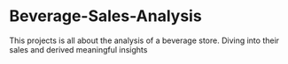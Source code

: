 # Beverage-Sales-Analysis
This projects is all about the analysis of a beverage store. Diving into their sales and derived meaningful insights

